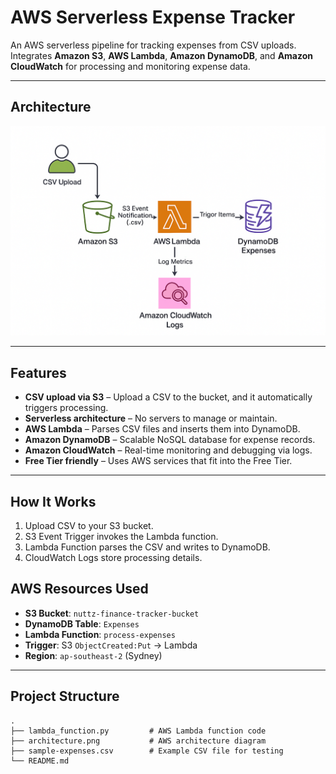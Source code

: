 # AWS Serverless Expense Tracker

An AWS serverless pipeline for tracking expenses from CSV uploads.  
Integrates **Amazon S3**, **AWS Lambda**, **Amazon DynamoDB**, and **Amazon CloudWatch** for processing and monitoring expense data.

---
## Architecture
![AWS Architecture Diagram](architecture.png)

---

## Features
- **CSV upload via S3** – Upload a CSV to the bucket, and it automatically triggers processing.
- **Serverless architecture** – No servers to manage or maintain.
- **AWS Lambda** – Parses CSV files and inserts them into DynamoDB.
- **Amazon DynamoDB** – Scalable NoSQL database for expense records.
- **Amazon CloudWatch** – Real-time monitoring and debugging via logs.
- **Free Tier friendly** – Uses AWS services that fit into the Free Tier.

---

## How It Works
1. Upload CSV to your S3 bucket.
2. S3 Event Trigger invokes the Lambda function.
3. Lambda Function parses the CSV and writes to DynamoDB.
4. CloudWatch Logs store processing details.

## AWS Resources Used
- **S3 Bucket**: `nuttz-finance-tracker-bucket`  
- **DynamoDB Table**: `Expenses`  
- **Lambda Function**: `process-expenses`  
- **Trigger**: S3 `ObjectCreated:Put` → Lambda  
- **Region**: `ap-southeast-2` (Sydney)

---

## Project Structure
```text
.
├── lambda_function.py         # AWS Lambda function code
├── architecture.png           # AWS architecture diagram
├── sample-expenses.csv        # Example CSV file for testing
└── README.md
